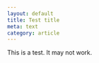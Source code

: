 ```yaml
---
layout: default
title: Test title
meta: text
category: article
---
```


This is a test. It may not work.
